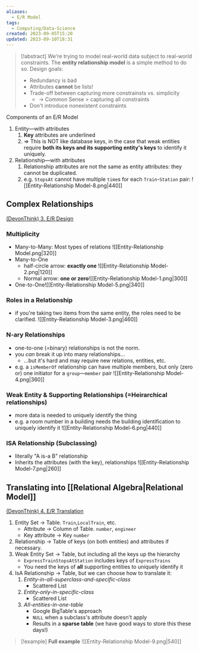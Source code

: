 ```yaml
---
aliases:
  - E/R Model
tags:
  - Computing/Data-Science
created: 2023-09-05T15:20
updated: 2023-09-10T18:31
---
```

> [!abstract]
> We're trying to model real-world data subject to real-world constraints. The **entity relationship model** is a simple method to do so.
> Design goals:
> - Redundancy is bad
> - Attributes **cannot** be lists!
> - Trade-off between capturing more constrainsts vs. simplicity
> 	- → Common Sense > capturing all constraints
> - Don't introduce nonexistent constraints

Components of an E/R Model
1. Entity—with attributes
	1. **Key** attributes are underlined
	2. ⇒ This is NOT like database keys, in the case that weak entities require **both its keys and its supporting entity's keys** to identify it uniquely.
2. Relationship—with attributes
	1. Relationship attributes are not the same as entity attributes: they cannot be duplicated.
	2. e.g. `StopsAt` cannot have multiple `time`s for each `Train`-`Station` pair: ![[Entity-Relationship Model-8.png|440]]

## Complex Relationships

[(DevonThink) 3. E/R Design](x-devonthink-item://48D1B0D6-FFE4-497C-B38B-F797B1B986E4)
### Multiplicity
- Many-to-Many: Most types of relations ![[Entity-Relationship Model.png|320]]
- Many-to-One
	- half-circle arrow: **exactly one** ![[Entity-Relationship Model-2.png|120]]
	- Normal arrow: **one or zero**![[Entity-Relationship Model-1.png|300]]
- One-to-One![[Entity-Relationship Model-5.png|340]]
### Roles in a Relationship
- if you're taking two items from the same entity, the roles need to be clarified. ![[Entity-Relationship Model-3.png|460]]
### N-ary Relationships
- one-to-one (=binary) relationships is not the norm.
- you _can_ break it up into many relationships…
	- …but it's hard and may require new relations, entities, etc.
- e.g. a `isMemberOf` relationship can have multiple members, but only (zero or) one initiator for a `group`—`member` pair
![[Entity-Relationship Model-4.png|360]]

### Weak Entity & Supporting Relationships (=Heirarchical relationships)
- more data is needed to uniquely identify the thing
- e.g. a room number in a building needs the building identification to uniquely identify it
![[Entity-Relationship Model-6.png|440]]
### ISA Relationship (Subclassing)
- literally "A is-a B" relationship
- Inherits the attributes (with the key), relationships
![[Entity-Relationship Model-7.png|260]]

## Translating into [[Relational Algebra|Relational Model]]

[(DevonThink) 4. E/R Translation](x-devonthink-item://1F5CF1D2-9FDD-4821-9214-3C24CED0FD1E)

1. Entity Set → Table. `Train`,`LocalTrain`, etc.
	- Attribute → Column of Table. `number`, `engineer`
	- Key attribute → Key `number`
2. Relationship → Table of keys (on both entities) and attributes if necessary.
3. Weak Entity Set → Table, but including all the keys up the hierarchy
	- `ExpressTrainStopsAtStation` includes keys of `ExpressTrains`
	- You need the keys of **all** supporting entities to uniquely identify it
4. IsA Relationship → Table, but we can choose how to translate it:
	1. _Entity-in-all-superclass-and-specific-class_
		- Scattered List
	2. _Entity-only-in-specific-class_
		- Scattered List
	3. _All-entities-in-one-table_
		- Google BigTable's approach
		- `NULL` when a subclass's attribute doesn't apply
		- Results in a **sparse table** (we have good ways to store this these days!)

> [!example] **Full example**
> ![[Entity-Relationship Model-9.png|540]]
